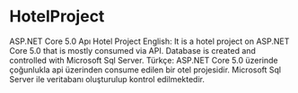 # HotelProject
ASP.NET Core 5.0 Apı Hotel Project
English:
It is a hotel project on ASP.NET Core 5.0 that is mostly consumed via API. Database is created and controlled with Microsoft Sql Server.
Türkçe:
ASP.NET Core 5.0 üzerinde çoğunlukla api üzerinden consume edilen bir otel projesidir. Microsoft Sql Server ile veritabanı oluşturulup kontrol edilmektedir. 
